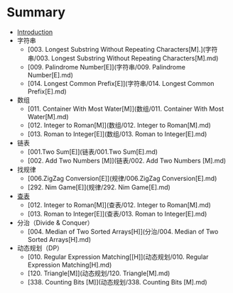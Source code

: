 # Summary

* [Introduction](README.md)
* 字符串
   * [003. Longest Substring Without Repeating Characters[M].](字符串/003. Longest Substring Without Repeating Characters[M].md)
   * [009. Palindrome Number[E]](字符串/009. Palindrome Number[E].md)
   * [014. Longest Common Prefix[E]](字符串/014. Longest Common Prefix[E].md)
* 数组
   * [011. Container With Most Water[M]](数组/011. Container With Most Water[M].md)
   * [012. Integer to Roman[M]](数组/012. Integer to Roman[M].md)
   * [013. Roman to Integer[E]](数组/013. Roman to Integer[E].md)
* 链表
   * [001.Two Sum[E]](链表/001.Two Sum[E].md)
   * [002. Add Two Numbers [M]](链表/002. Add Two Numbers [M].md)
* 找规律
   * [006.ZigZag Conversion[E]](规律/006.ZigZag Conversion[E].md)
   * [292. Nim Game[E]](规律/292. Nim Game[E].md)
* [查表](查表)
   * [012. Integer to Roman[M]](查表/012. Integer to Roman[M].md)
   * [013. Roman to Integer[E]](查表/013. Roman to Integer[E].md)
* 分治（Divide & Conquer）
   * [004. Median of Two Sorted Arrays[H]](分治/004. Median of Two Sorted Arrays[H].md)
* 动态规划（DP）
   * [010. Regular Expression Matching[[H]](动态规划/010. Regular Expression Matching[H].md)
   * [120. Triangle[M]](动态规划/120. Triangle[M].md)
   * [338. Counting Bits [M]](动态规划/338. Counting Bits [M].md)

